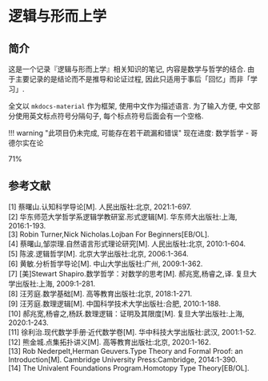 # 逻辑与形而上学

## 简介
这是一个记录『逻辑与形而上学』相关知识的笔记, 内容是数学与哲学的结合. 由于主要记录的是结论而不是推导和论证过程, 因此只适用于事后「回忆」而非「学习」.

全文以 `mkdocs-material` 作为框架, 使用中文作为描述语言. 为了输入方便, 中文部分使用英文标点符号分隔句子, 每个标点符号后面会有一个空格.

!!! warning "此项目仍未完成, 可能存在若干疏漏和错误"
    <label> 现在进度: 数学哲学 - 哥德尔实在论 </label>
    <div class="progress-container">
        <div class="progress-percentage" style="width: 71%;"> 71% </div>
    </div>

## 参考文献
[1] 蔡曙山.认知科学导论[M]. 人民出版社:北京, 2021:1-697.  
[2] 华东师范大学哲学系逻辑学教研室.形式逻辑[M]. 华东师大出版社:上海, 2016:1-193.  
[3] Robin Turner,Nick Nicholas.Lojban For Beginners[EB/OL].  
[4] 蔡曙山,邹崇理.自然语言形式理论研究[M]. 人民出版社:北京, 2010:1-604.  
[5] 陈波.逻辑哲学[M]. 北京大学出版社:北京, 2006:1-364.  
[6] 黄敏.分析哲学导论[M]. 中山大学出版社:广州, 2009:1-362.  
[7] [美]Stewart Shapiro.数学哲学：对数学的思考[M]. 郝兆宽,杨睿之,译. 复旦大学出版社:上海, 2009:1-281.  
[8] 汪芳庭.数学基础[M]. 高等教育出版社:北京, 2018:1-271.  
[9] 汪芳庭.数理逻辑[M]. 中国科学技术大学出版社:合肥, 2010:1-188.  
[10] 郝兆宽,杨睿之,杨跃.数理逻辑：证明及其限度[M]. 复旦大学出版社:上海, 2020:1-243.  
[11] 徐利治.现代数学手册·近代数学卷[M]. 华中科技大学出版社:武汉, 2001:1-52.  
[12] 熊金城.点集拓扑讲义[M]. 高等教育出版社:北京, 2020:1-162.  
[13] Rob Nederpelt,Herman Geuvers.Type Theory and Formal Proof: an Introduction[M]. Cambridge University Press:Cambridge, 2014:1-390.  
[14] The Univalent Foundations Program.Homotopy Type Theory[EB/OL].  
